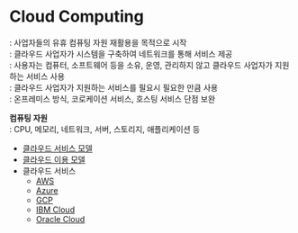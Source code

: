 # Cloud Computing
: 사업자들의 유휴 컴퓨팅 자원 재활용을 목적으로 시작   
: 클라우드 사업자가 시스템을 구축하여 네트워크를 통해 서비스 제공    
: 사용자는 컴퓨터, 소프트웨어 등을 소유, 운영, 관리하지 않고 클라우드 사업자가 지원하는 서비스 사용      
: 클라우드 사업자가 지원하는 서비스를 필요시 필요한 만큼 사용    
: 온프레미스 방식, 코로케이션 서비스, 호스팅 서비스 단점 보완         


**컴퓨팅 자원**  
: CPU, 메모리, 네트워크, 서버, 스토리지, 애플리케이션 등


- [클라우드 서비스 모델](./service-model.md)
- [클라우드 이용 모델](./deployment-model.md)
- 클라우드 서비스
    - [AWS](./AWS/)
    - [Azure](./Azure/)
    - [GCP](./GCP/)
    - [IBM Cloud](./IBM)
    - [Oracle Cloud](./Oracle)

